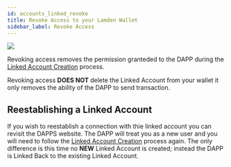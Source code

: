 ```yaml
---
id: accounts_linked_revoke
title: Revoke Access to your Lamden Wallet
sidebar_label: Revoke Access
---
```

![](/img/wallet/gif/1.0.0_account_linked_revoke.gif)

Revoking access removes the permission granteded to the DAPP during the <u>[Linked Account Creation](/docs/wallet/accounts_linked_create)</u> process.  

Revoking access **DOES NOT** delete the Linked Account from your wallet it only removes the ability of the DAPP to send transaction.


## Reestablishing a Linked Account
If you wish to reestablish a connection with thie linked account you can revisit the DAPPS website. The DAPP will treat you as a new user and you will need to follow the <u>[Linked Account Creation](/docs/wallet/accounts_linked_create)</u> process again.  The only difference is this time no **NEW** Linked Account is created; instead the DAPP is Linked Back to the existing Linked Account.

